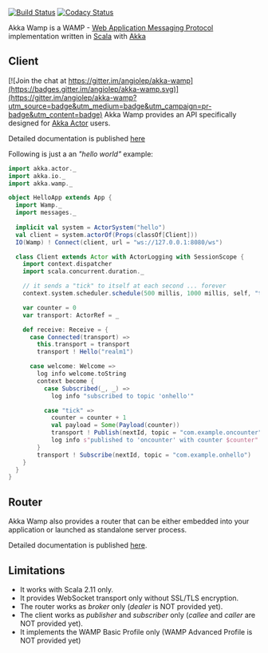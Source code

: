 [![Build Status][travis-image]][travis-url] [![Codacy Status][codacy-image]][codacy-url]

Akka Wamp is a WAMP - [Web Application Messaging Protocol](http://wamp-proto.org/) implementation written in [Scala](http://scala-lang.org/) with [Akka](http://akka.io/)

## Client

[![Join the chat at https://gitter.im/angiolep/akka-wamp](https://badges.gitter.im/angiolep/akka-wamp.svg)](https://gitter.im/angiolep/akka-wamp?utm_source=badge&utm_medium=badge&utm_campaign=pr-badge&utm_content=badge)
Akka Wamp provides an API specifically designed for [Akka Actor](http://doc.akka.io/docs/akka/2.4.8/scala/actors.html) users. 

Detailed documentation is published [here](http://angiolep.github.io/projects/akka-wamp/index.html)

Following is just a an _"hello world"_ example:

```scala
import akka.actor._
import akka.io._
import akka.wamp._

object HelloApp extends App {
  import Wamp._
  import messages._
  
  implicit val system = ActorSystem("hello")
  val client = system.actorOf(Props(classOf[Client]))
  IO(Wamp) ! Connect(client, url = "ws://127.0.0.1:8080/ws")

  class Client extends Actor with ActorLogging with SessionScope {
    import context.dispatcher
    import scala.concurrent.duration._

    // it sends a "tick" to itself at each second ... forever
    context.system.scheduler.schedule(500 millis, 1000 millis, self, "tick")

    var counter = 0
    var transport: ActorRef = _

    def receive: Receive = {
      case Connected(transport) =>
        this.transport = transport
        transport ! Hello("realm1")

      case welcome: Welcome =>
        log info welcome.toString
        context become {
          case Subscribed(_, _) =>
            log info "subscribed to topic 'onhello'"

          case "tick" =>
            counter = counter + 1
            val payload = Some(Payload(counter))
            transport ! Publish(nextId, topic = "com.example.oncounter", payload)
            log info s"published to 'oncounter' with counter $counter"
        }
        transport ! Subscribe(nextId, topic = "com.example.onhello")
    }
  }
}
```


## Router
Akka Wamp also provides a router that can be either embedded into your application or launched as standalone server process. 

Detailed documentation is published [here](http://angiolep.github.io/projects/akka-wamp/index.html).


## Limitations

 * It works with Scala 2.11 only.
 * It provides WebSocket transport only without SSL/TLS encryption.  
 * The router works as _broker_ only (_dealer_ is NOT provided yet).
 * The client works as _publisher_ and _subscriber_ only (_callee_ and _caller_ are NOT provided yet).
 * It implements the WAMP Basic Profile only (WAMP Advanced Profile is NOT provided yet)
 


[travis-image]: https://travis-ci.org/angiolep/akka-wamp.svg?branch=master
[travis-url]: https://travis-ci.org/angiolep/akka-wamp

[codacy-image]: https://api.codacy.com/project/badge/grade/f66d939188b944bbbfacde051a015ca1
[codacy-url]: https://www.codacy.com/app/paolo-angioletti/akka-wamp
